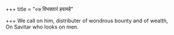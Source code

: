 +++
title = "०७ विभक्तारं हवामहे"

+++
We call on him, distributer of wondrous bounty and of wealth,  
     On Savitar who looks on men.